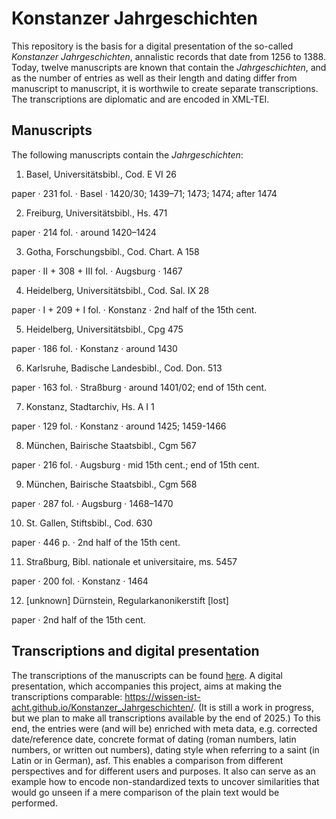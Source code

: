 # Konstanzer Jahrgeschichten

This repository is the basis for a digital presentation of the so-called *Konstanzer Jahrgeschichten*, annalistic records that date from 1256 to 1388. 
Today, twelve manuscripts are known that contain the *Jahrgeschichten*, and as the number of entries as well as their length and dating differ from manuscript to manuscript, it is worthwile to create separate transcriptions.
The transcriptions are diplomatic and are encoded in XML-TEI.

## Manuscripts

The following manuscripts contain the *Jahrgeschichten*:

1. Basel, Universitätsbibl., Cod. E VI 26

 paper · 231 fol. · Basel · 1420/30; 1439–71; 1473; 1474; after 1474

2. Freiburg, Universitätsbibl., Hs. 471

paper · 214 fol. · around 1420–1424

3. Gotha, Forschungsbibl., Cod. Chart. A 158

paper · II + 308 + III fol. · Augsburg · 1467

4. Heidelberg, Universitätsbibl., Cod. Sal. IX 28

paper · I + 209 + I fol. · Konstanz · 2nd half of the 15th cent. 

5. Heidelberg, Universitätsbibl., Cpg 475

paper · 186 fol. · Konstanz · around 1430

6. Karlsruhe, Badische Landesbibl., Cod. Don. 513

paper · 163 fol. · Straßburg · around 1401/02; end of 15th cent.

7. Konstanz, Stadtarchiv, Hs. A I 1

paper · 129 fol. · Konstanz · around 1425; 1459-1466

8. München, Bairische Staatsbibl., Cgm 567

paper · 216 fol. · Augsburg · mid 15th cent.; end of 15th cent.

9. München, Bairische Staatsbibl., Cgm 568

paper · 287 fol. · Augsburg · 1468–1470

10. St. Gallen, Stiftsbibl., Cod. 630

paper · 446 p. · 2nd half of the 15th cent.

11. Straßburg, Bibl. nationale et universitaire, ms. 5457

paper · 200 fol. · Konstanz · 1464

12. [unknown] Dürnstein, Regularkanonikerstift [lost]

paper · 2nd half of the 15th cent.

## Transcriptions and digital presentation

The transcriptions of the manuscripts can be found [here](https://github.com/wissen-ist-acht/konstanzer_jahrgeschichten/tree/main/manuscripts).
A digital presentation, which accompanies this project, aims at making the transcriptions comparable: <https://wissen-ist-acht.github.io/Konstanzer_Jahrgeschichten/>.
(It is still  a work in progress, but we plan to make all transcriptions available by the end of 2025.)
To this end, the entries were (and will be) enriched with meta data, e.g. corrected date/reference date, concrete format of dating (roman numbers, latin numbers, or written out numbers), dating style when referring to a saint (in Latin or in German), asf. 
This enables a comparison from different perspectives and for different users and purposes. 
It also can serve as an example how to encode non-standardized texts to uncover similarities that would go unseen if a mere comparison of the plain text would be performed.
